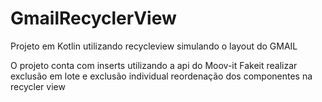 # GmailRecyclerView
Projeto em Kotlin utilizando recycleview simulando o layout do GMAIL

O projeto conta com inserts utilizando a api do Moov-it Fakeit
realizar exclusão em lote e exclusão individual
reordenação dos componentes na recycler view
